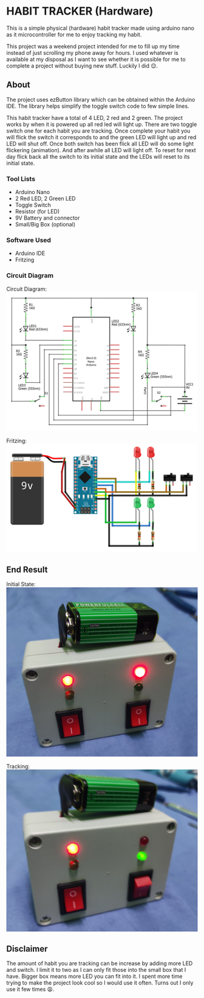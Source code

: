 # **HABIT TRACKER (Hardware)**

This is a simple physical (hardware) habit tracker made using arduino nano as it microcontroller for me to enjoy tracking my habit.  
  
This project was a weekend project intended for me to fill up my time instead of just scrolling my phone away for hours. I used whatever is available at my disposal as I want to see whether it is possible for me to complete a project without buying new stuff. Luckily I did 😌.
  
## **About**
  
The project uses ezButton library which can be obtained within the Arduino IDE. The library helps simplify the toggle switch code to few simple lines.

This habit tracker have a total of 4 LED, 2 red and 2 green. The project works by when it is powered up all red led will light up. There are two toggle switch one for each habit you are tracking. Once complete your habit you will flick the switch it corresponds to and the green LED will light up and red LED will shut off. Once both switch has been flick all LED will do some light flickering (animation). And after awhile all LED will light off. To reset for next day flick back all the switch to its initial state and the LEDs will reset to its initial state.

### **Tool Lists**
* Arduino Nano
* 2 Red LED, 2 Green LED
* Toggle Switch
* Resistor (for LED)
* 9V Battery and connector
* Small/Big Box (optional)

### **Software Used**
* Arduino IDE
* Fritzing

### **Circuit Diagram**
Circuit Diagram:
![Circuit Diagram!](/pic/circuit_diagram.png "Circuit Diagram")

Fritzing:
![Fritzing Diagram!](/pic/connection.png "Fritzing")


## **End Result**

Initial State:  
![Initial State!](/pic/initial-state.jpg "Initial State")  

Tracking:  
![Tracking!](/pic/tracking.jpg "Tracking")

## **Disclaimer**

The amount of habit you are tracking can be increase by adding more LED and switch. I limit it to two as I can only fit those into the small box that I have. Bigger box means more LED you can fit into it. I spent more time trying to make the project look cool so I would use it often. Turns out I only use it few times 😩.